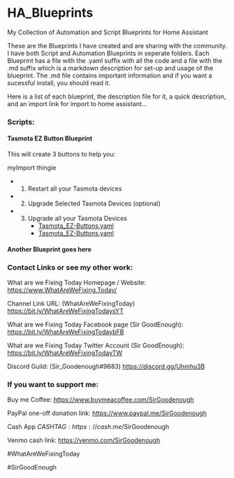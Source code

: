 # HA_Blueprints
My Collection of Automation and Script Blueprints for Home Assistant

These are the Blueprints I have created and are sharing with the community.  I have both Script and Automation Blueprints in seperate folders.  Each Blueprint has a file with the .yaml suffix with all the code and a file with the .md suffix which is a markdown description for set-up and usage of the blueprint.  The .md file contains important information and if you want a sucessful install, you should read it.

Here is a list of each blueprint, the description file for it, a quick description, and an import link for import to home assistant...

### Scripts:
#### Tasmota EZ Button Blueprint

This will create 3 buttons to help you:

myImport thingie

* 1) Restart all your Tasmota devices
* 2) Upgrade Selected Tasmota Devices (optional)
* 3) Upgrade all your Tasmota Devices
     * [Tasmota_EZ-Buttons.yaml](https://github.com/SirGoodenough/HA_Blueprints/blob/master/Scripts/Tasmota_EZ-Buttons.md)
     * [Tasmota_EZ-Buttons.yaml](https://github.com/SirGoodenough/HA_Blueprints/blob/master/Scripts/Tasmota_EZ-Buttons.yaml)

#### Another Blueprint goes here



     

### Contact Links or see my other work:

What are we Fixing Today Homepage / Website: https://www.WhatAreWeFixing.Today/

Channel Link URL: (WhatAreWeFixingToday) https://bit.ly/WhatAreWeFixingTodaysYT

What are we Fixing Today Facebook page (Sir GoodEnough): https://bit.ly/WhatAreWeFixingTodaybFB

What are we Fixing Today Twitter Account (Sir GoodEnough): https://bit.ly/WhatAreWeFixingTodayTW

Discord Guild: (Sir_Goodenough#9683) https://discord.gg/Uhmhu3B

### If you want to support me:

Buy me Coffee: https://www.buymeacoffee.com/SirGoodenough

PayPal one-off donation link: https://www.paypal.me/SirGoodenough

Cash App $CASHTAG: https://cash.me/$SirGoodenough

Venmo cash link: https://venmo.com/SirGoodenough

#WhatAreWeFixingToday

#SirGoodEnough